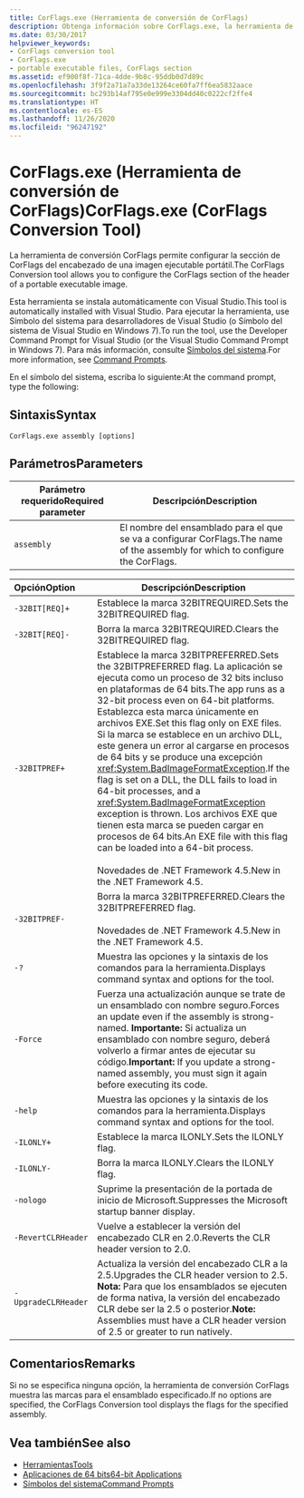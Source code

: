 ```yaml
---
title: CorFlags.exe (Herramienta de conversión de CorFlags)
description: Obtenga información sobre CorFlags.exe, la herramienta de conversión de CorFlags. Esta herramienta permite configurar la sección CorFlags del encabezado de una imagen ejecutable portable.
ms.date: 03/30/2017
helpviewer_keywords:
- CorFlags conversion tool
- CorFlags.exe
- portable executable files, CorFlags section
ms.assetid: ef900f8f-71ca-4dde-9b8c-95ddb0d7d89c
ms.openlocfilehash: 3f9f2a71a7a33de13264ce60fa7ff6ea5832aace
ms.sourcegitcommit: bc293b14af795e0e999e3304dd40c0222cf2ffe4
ms.translationtype: HT
ms.contentlocale: es-ES
ms.lasthandoff: 11/26/2020
ms.locfileid: "96247192"
---
```

# <a name="corflagsexe-corflags-conversion-tool"></a><span data-ttu-id="95109-104">CorFlags.exe (Herramienta de conversión de CorFlags)</span><span class="sxs-lookup"><span data-stu-id="95109-104">CorFlags.exe (CorFlags Conversion Tool)</span></span>

<span data-ttu-id="95109-105">La herramienta de conversión CorFlags permite configurar la sección de CorFlags del encabezado de una imagen ejecutable portátil.</span><span class="sxs-lookup"><span data-stu-id="95109-105">The CorFlags Conversion tool allows you to configure the CorFlags section of the header of a portable executable image.</span></span>  
  
 <span data-ttu-id="95109-106">Esta herramienta se instala automáticamente con Visual Studio.</span><span class="sxs-lookup"><span data-stu-id="95109-106">This tool is automatically installed with Visual Studio.</span></span> <span data-ttu-id="95109-107">Para ejecutar la herramienta, use Símbolo del sistema para desarrolladores de Visual Studio (o Símbolo del sistema de Visual Studio en Windows 7).</span><span class="sxs-lookup"><span data-stu-id="95109-107">To run the tool, use the Developer Command Prompt for Visual Studio (or the Visual Studio Command Prompt in Windows 7).</span></span> <span data-ttu-id="95109-108">Para más información, consulte [Símbolos del sistema](developer-command-prompt-for-vs.md).</span><span class="sxs-lookup"><span data-stu-id="95109-108">For more information, see [Command Prompts](developer-command-prompt-for-vs.md).</span></span>  
  
 <span data-ttu-id="95109-109">En el símbolo del sistema, escriba lo siguiente:</span><span class="sxs-lookup"><span data-stu-id="95109-109">At the command prompt, type the following:</span></span>  
  
## <a name="syntax"></a><span data-ttu-id="95109-110">Sintaxis</span><span class="sxs-lookup"><span data-stu-id="95109-110">Syntax</span></span>  
  
```console  
CorFlags.exe assembly [options]  
```  
  
## <a name="parameters"></a><span data-ttu-id="95109-111">Parámetros</span><span class="sxs-lookup"><span data-stu-id="95109-111">Parameters</span></span>  
  
|<span data-ttu-id="95109-112">Parámetro requerido</span><span class="sxs-lookup"><span data-stu-id="95109-112">Required parameter</span></span>|<span data-ttu-id="95109-113">Descripción</span><span class="sxs-lookup"><span data-stu-id="95109-113">Description</span></span>|  
|------------------------|-----------------|  
|`assembly`|<span data-ttu-id="95109-114">El nombre del ensamblado para el que se va a configurar CorFlags.</span><span class="sxs-lookup"><span data-stu-id="95109-114">The name of the assembly for which to configure the CorFlags.</span></span>|  
  
|<span data-ttu-id="95109-115">Opción</span><span class="sxs-lookup"><span data-stu-id="95109-115">Option</span></span>|<span data-ttu-id="95109-116">Descripción</span><span class="sxs-lookup"><span data-stu-id="95109-116">Description</span></span>|  
|:------------|-----------------|  
|`-32BIT[REQ]+`|<span data-ttu-id="95109-117">Establece la marca 32BITREQUIRED.</span><span class="sxs-lookup"><span data-stu-id="95109-117">Sets the 32BITREQUIRED flag.</span></span>|  
|`-32BIT[REQ]-`|<span data-ttu-id="95109-118">Borra la marca 32BITREQUIRED.</span><span class="sxs-lookup"><span data-stu-id="95109-118">Clears the 32BITREQUIRED flag.</span></span>|  
|`-32BITPREF+`|<span data-ttu-id="95109-119">Establece la marca 32BITPREFERRED.</span><span class="sxs-lookup"><span data-stu-id="95109-119">Sets the 32BITPREFERRED flag.</span></span> <span data-ttu-id="95109-120">La aplicación se ejecuta como un proceso de 32 bits incluso en plataformas de 64 bits.</span><span class="sxs-lookup"><span data-stu-id="95109-120">The app runs as a 32-bit process even on 64-bit platforms.</span></span> <span data-ttu-id="95109-121">Establezca esta marca únicamente en archivos EXE.</span><span class="sxs-lookup"><span data-stu-id="95109-121">Set this flag only on EXE files.</span></span> <span data-ttu-id="95109-122">Si la marca se establece en un archivo DLL, este genera un error al cargarse en procesos de 64 bits y se produce una excepción <xref:System.BadImageFormatException>.</span><span class="sxs-lookup"><span data-stu-id="95109-122">If the flag is set on a DLL, the DLL fails to load in 64-bit processes, and a <xref:System.BadImageFormatException> exception is thrown.</span></span> <span data-ttu-id="95109-123">Los archivos EXE que tienen esta marca se pueden cargar en procesos de 64 bits.</span><span class="sxs-lookup"><span data-stu-id="95109-123">An EXE file with this flag can be loaded into a 64-bit process.</span></span><br /><br /> <span data-ttu-id="95109-124">Novedades de .NET Framework 4.5.</span><span class="sxs-lookup"><span data-stu-id="95109-124">New in the .NET Framework 4.5.</span></span>|  
|`-32BITPREF-`|<span data-ttu-id="95109-125">Borra la marca 32BITPREFERRED.</span><span class="sxs-lookup"><span data-stu-id="95109-125">Clears the 32BITPREFERRED flag.</span></span><br /><br /> <span data-ttu-id="95109-126">Novedades de .NET Framework 4.5.</span><span class="sxs-lookup"><span data-stu-id="95109-126">New in the .NET Framework 4.5.</span></span>|  
|`-?`|<span data-ttu-id="95109-127">Muestra las opciones y la sintaxis de los comandos para la herramienta.</span><span class="sxs-lookup"><span data-stu-id="95109-127">Displays command syntax and options for the tool.</span></span>|  
|`-Force`|<span data-ttu-id="95109-128">Fuerza una actualización aunque se trate de un ensamblado con nombre seguro.</span><span class="sxs-lookup"><span data-stu-id="95109-128">Forces an update even if the assembly is strong-named.</span></span> <span data-ttu-id="95109-129">**Importante:**  Si actualiza un ensamblado con nombre seguro, deberá volverlo a firmar antes de ejecutar su código.</span><span class="sxs-lookup"><span data-stu-id="95109-129">**Important:**  If you update a strong-named assembly, you must sign it again before executing its code.</span></span>|  
|`-help`|<span data-ttu-id="95109-130">Muestra las opciones y la sintaxis de los comandos para la herramienta.</span><span class="sxs-lookup"><span data-stu-id="95109-130">Displays command syntax and options for the tool.</span></span>|  
|`-ILONLY+`|<span data-ttu-id="95109-131">Establece la marca ILONLY.</span><span class="sxs-lookup"><span data-stu-id="95109-131">Sets the ILONLY flag.</span></span>|  
|`-ILONLY-`|<span data-ttu-id="95109-132">Borra la marca ILONLY.</span><span class="sxs-lookup"><span data-stu-id="95109-132">Clears the ILONLY flag.</span></span>|  
|`-nologo`|<span data-ttu-id="95109-133">Suprime la presentación de la portada de inicio de Microsoft.</span><span class="sxs-lookup"><span data-stu-id="95109-133">Suppresses the Microsoft startup banner display.</span></span>|  
|`-RevertCLRHeader`|<span data-ttu-id="95109-134">Vuelve a establecer la versión del encabezado CLR en 2.0.</span><span class="sxs-lookup"><span data-stu-id="95109-134">Reverts the CLR header version to 2.0.</span></span>|  
|`-UpgradeCLRHeader`|<span data-ttu-id="95109-135">Actualiza la versión del encabezado CLR a la 2.5.</span><span class="sxs-lookup"><span data-stu-id="95109-135">Upgrades the CLR header version to 2.5.</span></span> <span data-ttu-id="95109-136">**Nota:**  Para que los ensamblados se ejecuten de forma nativa, la versión del encabezado CLR debe ser la 2.5 o posterior.</span><span class="sxs-lookup"><span data-stu-id="95109-136">**Note:**  Assemblies must have a CLR header version of 2.5 or greater to run natively.</span></span>|  
  
## <a name="remarks"></a><span data-ttu-id="95109-137">Comentarios</span><span class="sxs-lookup"><span data-stu-id="95109-137">Remarks</span></span>  

 <span data-ttu-id="95109-138">Si no se especifica ninguna opción, la herramienta de conversión CorFlags muestra las marcas para el ensamblado especificado.</span><span class="sxs-lookup"><span data-stu-id="95109-138">If no options are specified, the CorFlags Conversion tool displays the flags for the specified assembly.</span></span>  
  
## <a name="see-also"></a><span data-ttu-id="95109-139">Vea también</span><span class="sxs-lookup"><span data-stu-id="95109-139">See also</span></span>

- [<span data-ttu-id="95109-140">Herramientas</span><span class="sxs-lookup"><span data-stu-id="95109-140">Tools</span></span>](index.md)
- [<span data-ttu-id="95109-141">Aplicaciones de 64 bits</span><span class="sxs-lookup"><span data-stu-id="95109-141">64-bit Applications</span></span>](../64-bit-apps.md)
- [<span data-ttu-id="95109-142">Símbolos del sistema</span><span class="sxs-lookup"><span data-stu-id="95109-142">Command Prompts</span></span>](developer-command-prompt-for-vs.md)
